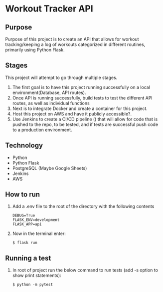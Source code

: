 # Workout Tracker API

## Purpose
Purpose of this project is to create an API that allows for workout tracking/keeping a log of workouts categorized in different routines, primarily using Python Flask.

## Stages 
This project will attempt to go through multiple stages. 
1. The first goal is to have this project running successfully on a local environment(Database, API routes).
2. Once API is running successfully, build tests to test the different API routes, as well as individual functions
3. Next is to integrate Docker and create a container for this project.
4. Host this project on AWS and have it publicly accessible?. 
5. Use Jenkins to create a CI/CD pipeline () that will allow for code that is pushed to the repo, to be tested, and if tests are successful push code to a production environment.

## Technology
- Python
- Python Flask
- PostgreSQL (Maybe Google Sheets)
- Jenkins
- AWS

## How to run
1. Add a .env file to the root of the directory with the following contents
    ```
    DEBUG=True
    FLASK_ENV=development
    FLASK_APP=api
    ```
2. Now in the terminal enter:
    ```
    $ flask run
    ```
## Running a test
1. In root of project run the below command to run tests (add -s option to show print statements):
   ```
   $ python -m pytest
   ```
   